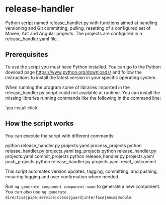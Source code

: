 # release-handler

Python script named release_handler.py with functions aimed at handling versioning and Git committing, pulling, resetting of a configured set of Maven, Ant and Angular projects. 
The projects are configured in a release_handler.yaml file.

## Prerequisites

To use the script you must have Python installed. You can go to the Python dowload page https://www.python.org/downloads/ and follow the instructions 
to install the latest version in your specific operating system.

When running the program some of libraries imported in the release_handler.py script could not available at runtime. You can install the missing libraries running commands like the following
in the command line:

'pip install click'


## How the script works

You can execute the script with different commands:

python release_handler.py projects.yaml process_projects
python release_handler.py projects.yaml tag_projects
python release_handler.py projects.yaml commit_projects
python release_handler.py projects.yaml push_projects
python release_handler.py projects.yaml reset_lastcommit

This script automates version updates, tagging, committing, and pushing, ensuring logging and user confirmation where needed.

Run `ng generate component component-name` to generate a new component. You can also use `ng generate directive|pipe|service|class|guard|interface|enum|module`.


